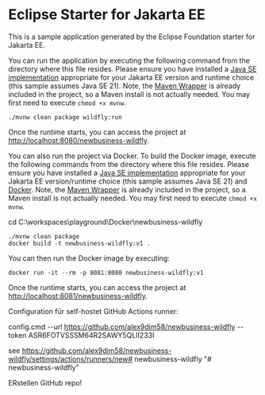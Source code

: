 # Eclipse Starter for Jakarta EE
This is a sample application generated by the Eclipse Foundation starter for Jakarta EE.

You can run the application by executing the following command from the directory where this file resides. 
Please ensure you have installed a [Java SE implementation](https://adoptium.net) appropriate for your 
Jakarta EE version and runtime choice (this sample assumes Java SE 21). Note, 
the [Maven Wrapper](https://maven.apache.org/wrapper/) is already included in the project, so a Maven install 
is not actually needed. You may first need to execute `chmod +x mvnw`.

```
./mvnw clean package wildfly:run
```

Once the runtime starts, you can access the project at [http://localhost:8080/newbusiness-wildfly](http://localhost:8080/newbusiness-wildfly).

You can also run the project via Docker. To build the Docker image, execute the following commands from the 
directory where this file resides. Please ensure you have installed 
a [Java SE implementation](https://adoptium.net) appropriate for your Jakarta EE version/runtime 
choice (this sample assumes Java SE 21) and 
[Docker](https://docs.docker.com/get-docker/). Note, 
the [Maven Wrapper](https://maven.apache.org/wrapper/) is already included in the project, so a Maven install 
is not actually needed. You may first need to execute `chmod +x mvnw`.

cd C:\workspaces\playground\Docker\newbusiness-wildfly
```
./mvnw clean package
docker build -t newbusiness-wildfly:v1 .
```

You can then run the Docker image by executing:

```
docker run -it --rm -p 8081:8080 newbusiness-wildfly:v1
```

Once the runtime starts, you can access the project at [http://localhost:8081/newbusiness-wildfly](http://localhost:8081/newbusiness-wildfly).

Configuration für self-hostet GitHub Actions runner:

config.cmd --url https://github.com/alex9dim58/newbusiness-wildfly --token ASR6FOTVSSSM64R2SAWY5QLII233I

see https://github.com/alex9dim58/newbusiness-wildfly/settings/actions/runners/new# newbusiness-wildfly
"# newbusiness-wildfly" 

ERstellen GitHub repo!